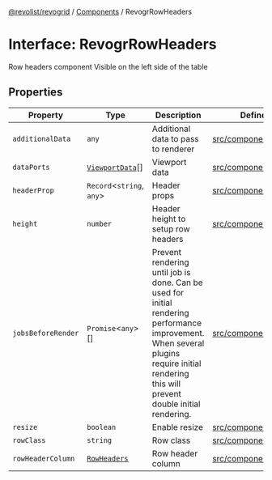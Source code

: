 [@revolist/revogrid](README.md) / [Components](Namespace.Components.md) / RevogrRowHeaders

# Interface: RevogrRowHeaders

Row headers component
Visible on the left side of the table

## Properties

| Property | Type | Description | Defined in |
| ------ | ------ | ------ | ------ |
| `additionalData` | `any` | Additional data to pass to renderer | [src/components.d.ts:631](https://github.com/revolist/revogrid/blob/93978cbf92b3c4002586c5528517b1ce86d856d9/src/components.d.ts#L631) |
| `dataPorts` | [`ViewportData`](TypeAlias.ViewportData.md)[] | Viewport data | [src/components.d.ts:635](https://github.com/revolist/revogrid/blob/93978cbf92b3c4002586c5528517b1ce86d856d9/src/components.d.ts#L635) |
| `headerProp` | `Record`\<`string`, `any`\> | Header props | [src/components.d.ts:639](https://github.com/revolist/revogrid/blob/93978cbf92b3c4002586c5528517b1ce86d856d9/src/components.d.ts#L639) |
| `height` | `number` | Header height to setup row headers | [src/components.d.ts:643](https://github.com/revolist/revogrid/blob/93978cbf92b3c4002586c5528517b1ce86d856d9/src/components.d.ts#L643) |
| `jobsBeforeRender` | `Promise`\<`any`\>[] | Prevent rendering until job is done. Can be used for initial rendering performance improvement. When several plugins require initial rendering this will prevent double initial rendering. | [src/components.d.ts:647](https://github.com/revolist/revogrid/blob/93978cbf92b3c4002586c5528517b1ce86d856d9/src/components.d.ts#L647) |
| `resize` | `boolean` | Enable resize | [src/components.d.ts:651](https://github.com/revolist/revogrid/blob/93978cbf92b3c4002586c5528517b1ce86d856d9/src/components.d.ts#L651) |
| `rowClass` | `string` | Row class | [src/components.d.ts:655](https://github.com/revolist/revogrid/blob/93978cbf92b3c4002586c5528517b1ce86d856d9/src/components.d.ts#L655) |
| `rowHeaderColumn` | [`RowHeaders`](Interface.RowHeaders.md) | Row header column | [src/components.d.ts:659](https://github.com/revolist/revogrid/blob/93978cbf92b3c4002586c5528517b1ce86d856d9/src/components.d.ts#L659) |
